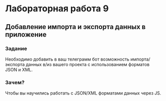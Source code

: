 # Лабораторная работа 9

## Добавление импорта и экспорта данных в приложение

### Задание

Необходимо добавить в ваш телеграмм бот возможность импорта/экспорта данных в/из вашего проекта с использованием форматов JSON и XML.

### Зачем?

Чтобы вы научились работать с JSON/XML форматами данных через JS.